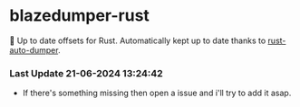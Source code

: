 # blazedumper-rust

🚀 Up to date offsets for Rust. Automatically kept up to date thanks to [rust-auto-dumper](https://github.com/Akandesh/rust-auto-dumper).


### Last Update 21-06-2024 13:24:42
- If there's something missing then open a issue and i'll try to add it asap.
